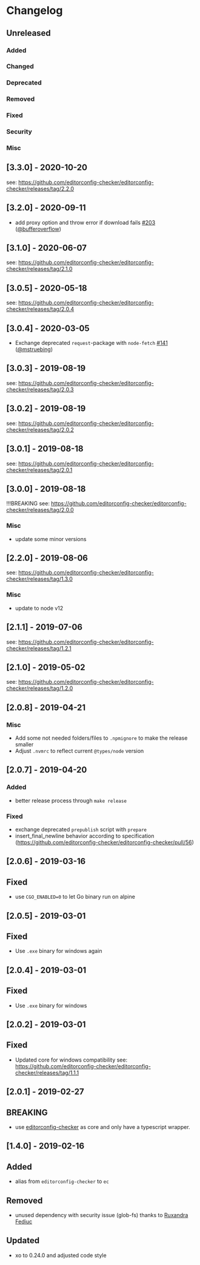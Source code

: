 # Changelog

## Unreleased

### Added

### Changed

### Deprecated

### Removed

### Fixed

### Security

### Misc

## [3.3.0] - 2020-10-20

see: https://github.com/editorconfig-checker/editorconfig-checker/releases/tag/2.2.0

## [3.2.0] - 2020-09-11

- add proxy option and throw error if download fails [#203](https://github.com/editorconfig-checker/editorconfig-checker.javascript/pull/203) ([@bufferoverflow](https://github.com/bufferoverflow))

## [3.1.0] - 2020-06-07

see: https://github.com/editorconfig-checker/editorconfig-checker/releases/tag/2.1.0

## [3.0.5] - 2020-05-18

see: https://github.com/editorconfig-checker/editorconfig-checker/releases/tag/2.0.4

## [3.0.4] - 2020-03-05

- Exchange deprecated `request`-package with `node-fetch` [#141](https://github.com/editorconfig-checker/editorconfig-checker.javascript/pull/141) ([@mstruebing](https://github.com/mstruebing))

## [3.0.3] - 2019-08-19

see: https://github.com/editorconfig-checker/editorconfig-checker/releases/tag/2.0.3

## [3.0.2] - 2019-08-19

see: https://github.com/editorconfig-checker/editorconfig-checker/releases/tag/2.0.2

## [3.0.1] - 2019-08-18

see: https://github.com/editorconfig-checker/editorconfig-checker/releases/tag/2.0.1

## [3.0.0] - 2019-08-18

!!!BREAKING
see: https://github.com/editorconfig-checker/editorconfig-checker/releases/tag/2.0.0

### Misc

- update some minor versions

## [2.2.0] - 2019-08-06

see: https://github.com/editorconfig-checker/editorconfig-checker/releases/tag/1.3.0

### Misc

- update to node v12

## [2.1.1] - 2019-07-06

see: https://github.com/editorconfig-checker/editorconfig-checker/releases/tag/1.2.1

## [2.1.0] - 2019-05-02

see: https://github.com/editorconfig-checker/editorconfig-checker/releases/tag/1.2.0

## [2.0.8] - 2019-04-21

### Misc

- Add some not needed folders/files to `.npmignore` to make the release smaller
- Adjust `.nvmrc` to reflect current `@types/node` version

## [2.0.7] - 2019-04-20

### Added

- better release process through `make release`

### Fixed

- exchange deprecated `prepublish` script with `prepare`
- insert_final_newline behavior according to specification (https://github.com/editorconfig-checker/editorconfig-checker/pull/56)

## [2.0.6] - 2019-03-16

## Fixed

- use `CGO_ENABLED=0` to let Go binary run on alpine

## [2.0.5] - 2019-03-01

## Fixed

- Use `.exe` binary for windows again

## [2.0.4] - 2019-03-01

## Fixed

- Use `.exe` binary for windows

## [2.0.2] - 2019-03-01

## Fixed

- Updated core for windows compatibility see: https://github.com/editorconfig-checker/editorconfig-checker/releases/tag/1.1.1

## [2.0.1] - 2019-02-27

## BREAKING

- use [editorconfig-checker](https://github.com/editorconfig-checker/editorconfig-checker) as core and only have a typescript wrapper.

## [1.4.0] - 2019-02-16

## Added

- alias from `editorconfig-checker` to `ec`

## Removed

- unused dependency with security issue (glob-fs) thanks to [Ruxandra Fediuc](https://github.com/ruxandrafed)

## Updated

- xo to 0.24.0 and adjusted code style
